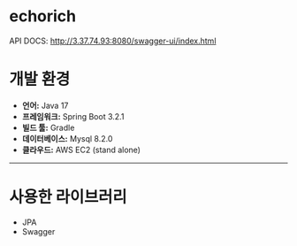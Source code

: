 # echorich

API DOCS: http://3.37.74.93:8080/swagger-ui/index.html

# 개발 환경

- **언어:** Java 17
- **프레임워크:** Spring Boot 3.2.1
- **빌드 툴:** Gradle
- **데이터베이스:** Mysql 8.2.0
- **클라우드:** AWS EC2 (stand alone)

---

# 사용한 라이브러리

- JPA
- Swagger
